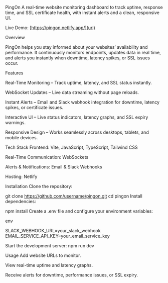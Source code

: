 PingOn
A real-time website monitoring dashboard to track uptime, response time, and SSL certificate health, with instant alerts and a clean, responsive UI.

Live Demo: [https://pingon.netlify.app/](url)

Overview

PingOn helps you stay informed about your websites’ availability and performance. It continuously monitors endpoints, updates data in real time, and alerts you instantly when downtime, latency spikes, or SSL issues occur.

Features

Real-Time Monitoring – Track uptime, latency, and SSL status instantly.

WebSocket Updates – Live data streaming without page reloads.

Instant Alerts – Email and Slack webhook integration for downtime, latency spikes, or certificate issues.

Interactive UI – Live status indicators, latency graphs, and SSL expiry warnings.

Responsive Design – Works seamlessly across desktops, tablets, and mobile devices.

Tech Stack
Frontend: Vite, JavaScript, TypeScript, Tailwind CSS

Real-Time Communication: WebSockets

Alerts & Notifications: Email & Slack Webhooks

Hosting: Netlify

Installation
Clone the repository:




git clone https://github.com/username/pingon.git
cd pingon
Install dependencies:

npm install
Create a .env file and configure your environment variables:

env

SLACK_WEBHOOK_URL=your_slack_webhook  
EMAIL_SERVICE_API_KEY=your_email_service_key  

Start the development server:
npm run dev

Usage
Add website URLs to monitor.

View real-time uptime and latency graphs.

Receive alerts for downtime, performance issues, or SSL expiry.
